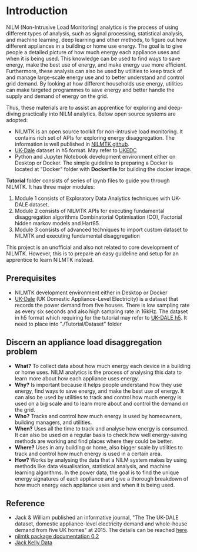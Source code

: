 # Introduction

NILM (Non-Intrusive Load Monitoring) analytics is the process of using different types of analysis, such as signal processing, statistical analysis, and machine learning, deep learning and other methods, to figure out how different appliances in a building or home use energy.  The goal is to give people a detailed picture of how much energy each appliance uses and when it is being used. This knowledge can be used to find ways to save energy, make the best use of energy, and make energy use more efficient.  Furthermore, these analysis can also be used by utilities to keep track of and manage large-scale energy use and to better understand and control grid demand. By looking at how different households use energy, utilities can make targeted programmes to save energy and better handle the supply and demand of energy on the grid.

Thus, these materials are to assist an apprentice for exploring and deep-diving practically into NILM analytics.  Below open source systems are adopted:  

- NILMTK is an open source toolkit for non-intrusive load monitoring.  It contains rich set of APIs for exploring energy disaggregation.  The information is well published in [NILMTK github](https://github.com/nilmtk/nilmtk).
- [UK-Dale](https://data.ukedc.rl.ac.uk/browse/edc/efficiency/residential/EnergyConsumption/Domestic) dataset in h5 format. May refer to [UKEDC](https://data.ukedc.rl.ac.uk/browse/edc/efficiency/residential/EnergyConsumption/Domestic/UK-DALE-2017/UK-DALE-FULL-disaggregated)
- Python and Jupyter Notebook development environment either on Desktop or Docker.  The simple guideline to preparing a Docker is located at "Docker" folder with **Dockerfile** for building the docker image.

**Tutorial** folder consists of series of ipynb files to guide you through NILMTK.  It has three major modules:

1. Module 1 consists of Exploratory Data Analytics techniques with UK-DALE dataset.
2. Module 2 consists of NILMTK APIs for executing fundamental disaggregation algorithms Combinatorial Optimisation (CO), Factorial hidden markov models and Hart85.
3. Module 3 consists of advanced techniques to import custom dataset to NILMTK and executing fundamental disaggregation

This project is an unofficial  and also not related to core development of NILMTK. However, this is to prepare an easy guideline and setup for an apprentice to learn NILMTK instead.  

## Prerequisites

- NILMTK development environment either in Desktop or Docker
- [UK-Dale](https://data.ukedc.rl.ac.uk/browse/edc/efficiency/residential/EnergyConsumption/Domestic) (UK Domestic Appliance-Level Electricity) is a dataset that records the power demand from five houses.   There is low sampling rate as every six seconds and also high sampling rate in 16kHz.  The dataset in h5 format which requiring for the tutorial may refer to [UK-DALE h5](https://data.ukedc.rl.ac.uk/browse/edc/efficiency/residential/EnergyConsumption/Domestic/UK-DALE-2017/UK-DALE-FULL-disaggregated).  It need to place into "./Tutorial/Dataset" folder

## Discern an appliance load disaggregation problem

- **What?** To collect data about how much energy each device in a building or home uses. NILM analytics is the process of analysing this data to learn more about how each appliance uses energy.
- **Why?** Is important because it helps people understand how they use energy, find ways to save energy, and make the best use of energy. It can also be used by utilities to track and control how much energy is used on a big scale and to learn more about and control the demand on the grid.
- **Who?** Tracks and control how much energy is used by homeowners, building managers, and utilities.
- **When?** Uses all the time to track and analyse how energy is consumed. It can also be used on a regular basis to check how well energy-saving methods are working and find places where they could be better.
- **Where?** Uses in any building or home, also bigger scale by utilities to track and control how much energy is used in a certain area.
- **How?** Works by analysing the data that a NILM system makes by using methods like data visualisation, statistical analysis, and machine learning algorithms. In the power data, the goal is to find the unique energy signatures of each appliance and give a thorough breakdown of how much energy each appliance uses and when it is being used.

## Reference

- Jack & William published an informative journal, "The The UK-DALE dataset, domestic appliance-level electricity demand and whole-house demand from five UK homes" at 2015.  The details can be reached [here](https://www.nature.com/articles/sdata20157).
- [nilmtk package documentation 0.2](http://nilmtk.github.io/nilmtk/master/nilmtk.html)
- [Jack Kelly Data](https://jack-kelly.com/data/)
